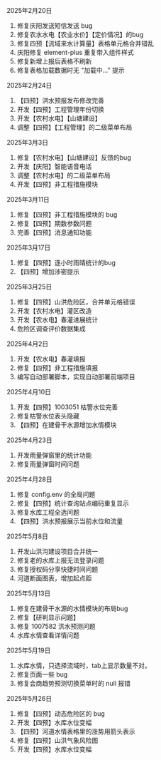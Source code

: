 2025年2月20日

1. 修复庆阳发送短信发送 bug
2. 修复农水水电【农业水价】【定价情况】的bug
3. 修复四预【流域来水计算量】表格单元格合并错乱
4. 庆阳修复 element-plus 重复带入组件样式
5. 修复新增上报后表格不刷新
6. 修复表格加载数据时无 "加载中..." 提示

2025年2月24日

1. 【四预】洪水预报发布修改完善
2. 开发【四预】工程管理年份切换
3. 开发【农村水电】【山塘建设】
4. 调整【四预】【工程管理】的二级菜单布局

2025年3月3日

1. 修复【农村水电】【山塘建设】反馈的bug
2. 开发【庆阳】智能语音电话
3. 调整【农村水电】的二级菜单布局
4. 开发【四预】非工程措施模块

2025年3月11日

1. 修复【四预】非工程措施模块的 bug
2. 修复【四预】期数参数问题
3. 完善【四预】消息通知功能

2025年3月17日

1. 修复【四预】逐小时雨晴统计的bug
2. 【四预】增加涉密提示

2025年3月25日

1. 修复【四预】山洪危险区，合并单元格错误
2. 开发【农村水电】灌区改造
3. 开发【农水电】春灌进展统计
4. 危险区调查评价数据集成

2025年4月2日

1. 开发【农水电】春灌填报
2. 修复【四预】非工程措施填报
3. 编写自动部署脚本，实现自动部署前端项目

2025年4月10日

1. 开发【四预】1003051 枯警水位完善
2. 修复枯警水位表头隐藏
3. 【四预】在建骨干水源增加水情模块

2025年4月23日

1. 开发雨量弹窗里的统计功能
2. 修复雨量弹窗时间问题

2025年4月28日

1. 修复 config.env 的全局问题
2. 修复【四预】统计查询站点编码重复显示
3. 修复水库工程全选问题
4. 【四预】洪水预报展示当前水位和流量

2025年5月8日

1. 开发山洪沟建设项目合并统一
2. 修复老的水库上报无法登录问题
3. 修复授权码分享快捷时间问题
4. 河道断面图表，增加起点距

2025年5月13日

1. 修复在建骨干水源的水情模块的布局bug
2. 修复【研判显示问题】
3. 修复 1007582 洪水预测问题
4. 水库水情查看详情问题

2025年5月19日

1. 水库水情，只选择流域时，tab上显示数量不对。
2. 修复页面一些 bug
3. 修复会商趋势预测切换菜单时的 null 报错

2025年5月26日

1. 修复【四预】动态危险区的 bug
2. 开发【四预】水库水位变幅
3. 【四预】河道水情表格里的涨势用箭头表示
4. 修复【四预】山洪气象风险图
5. 开发【四预】水库水位变幅
